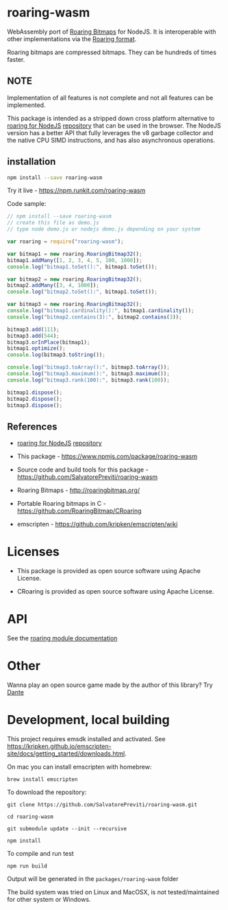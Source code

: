 # roaring-wasm

WebAssembly port of [Roaring Bitmaps](http://roaringbitmap.org) for NodeJS. It is interoperable with other implementations via the [Roaring format](https://github.com/RoaringBitmap/RoaringFormatSpec/).

Roaring bitmaps are compressed bitmaps. They can be hundreds of times faster.

## NOTE

Implementation of all features is not complete and not all features can be implemented.

This package is intended as a stripped down cross platform alternative to [roaring for NodeJS](https://www.npmjs.com/package/roaring) [repository](https://github.com/SalvatorePreviti/roaring-node) that can be used in the browser.
The NodeJS version has a better API that fully leverages the v8 garbage collector and the native CPU SIMD instructions, and has also asynchronous operations.

## installation

```sh
npm install --save roaring-wasm
```

Try it live - <https://npm.runkit.com/roaring-wasm>

Code sample:

```javascript
// npm install --save roaring-wasm
// create this file as demo.js
// type node demo.js or nodejs demo.js depending on your system

var roaring = require("roaring-wasm");

var bitmap1 = new roaring.RoaringBitmap32();
bitmap1.addMany([1, 2, 3, 4, 5, 100, 1000]);
console.log("bitmap1.toSet():", bitmap1.toSet());

var bitmap2 = new roaring.RoaringBitmap32();
bitmap2.addMany([3, 4, 1000]);
console.log("bitmap2.toSet():", bitmap1.toSet());

var bitmap3 = new roaring.RoaringBitmap32();
console.log("bitmap1.cardinality():", bitmap1.cardinality());
console.log("bitmap2.contains(3):", bitmap2.contains(3));

bitmap3.add(111);
bitmap3.add(544);
bitmap3.orInPlace(bitmap1);
bitmap1.optimize();
console.log(bitmap3.toString());

console.log("bitmap3.toArray():", bitmap3.toArray());
console.log("bitmap3.maximum():", bitmap3.maximum());
console.log("bitmap3.rank(100):", bitmap3.rank(100));

bitmap1.dispose();
bitmap2.dispose();
bitmap3.dispose();
```

## References

- [roaring for NodeJS](https://www.npmjs.com/package/roaring) [repository](https://github.com/SalvatorePreviti/roaring-node)

- This package - <https://www.npmjs.com/package/roaring-wasm>

- Source code and build tools for this package - <https://github.com/SalvatorePreviti/roaring-wasm>

- Roaring Bitmaps - <http://roaringbitmap.org/>

- Portable Roaring bitmaps in C - <https://github.com/RoaringBitmap/CRoaring>

- emscripten - <https://github.com/kripken/emscripten/wiki>

# Licenses

- This package is provided as open source software using Apache License.

- CRoaring is provided as open source software using Apache License.

# API

See the [roaring module documentation](https://salvatorepreviti.github.io/roaring-wasm/modules.html)

# Other

Wanna play an open source game made by the author of this library? Try [Dante](https://github.com/SalvatorePreviti/js13k-2022)

# Development, local building

This project requires emsdk installed and activated. See <https://kripken.github.io/emscripten-site/docs/getting_started/downloads.html>.

On mac you can install emscripten with homebrew:

```
brew install emscripten
```

To download the repository:

```
git clone https://github.com/SalvatorePreviti/roaring-wasm.git

cd roaring-wasm

git submodule update --init --recursive

npm install
```

To compile and run test

```
npm run build
```

Output will be generated in the `packages/roaring-wasm` folder

The build system was tried on Linux and MacOSX, is not tested/maintained for other system or Windows.
